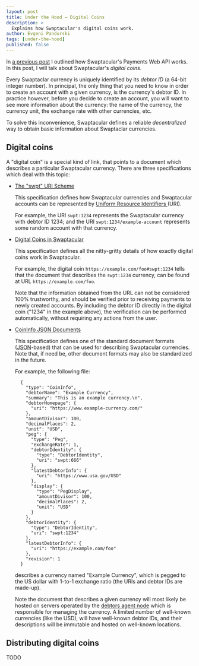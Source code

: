 ```yaml
---
layout: post
title: Under the Hood — Digital Coins
description: >
  Explains how Swaptacular's digital coins work.
author: Evgeni Pandurski
tags: [under-the-hood]
published: false
---
```


In [a previous post](/2023/09/02/under-the-hood-payments-web-api/) I
outlined how Swaptacular's Payments Web API works. In this post, I will talk
about Swaptacular's *digital coins*.

Every Swaptaclar currency is uniquely identified by its *debtor ID* (a
64-bit integer number). In principal, the only thing that you need to know
in order to create an account with a given currency, is the currency's
debtor ID. In practice however, before you decide to create an account, you
will want to see more information about the currency: the name of the
currency, the currency unit, the exchange rate with other currencies, etc.

<!--more-->

To solve this inconvenience, Swaptacular defines a reliable *decentralized*
way to obtain basic information about Swaptaclar currencies.

## Digital coins

A "digital coin" is a special kind of link, that points to a document which
describes a particular Swaptacular currency. There are three specifications
which deal with this topic:

- [The "swpt" URI Scheme](/public/docs/swpt-uri-scheme.pdf)

  This specification defines how Swaptacular currencies and Swaptacular
  accounts can be represented by [Uniform Resource Identifiers
  ](https://en.wikipedia.org/wiki/Uniform_Resource_Identifier) (URI).
  
  For example, the URI `swpt:1234` represents the Swaptacular currency with
  debtor ID 1234; and the URI `swpt:1234/example-account` represents some
  random account with that currency.

- [Digital Coins in Swaptacular](/public/docs/digital-coin-urls.pdf)

  This specification defines all the nitty-gritty details of how exactly
  digital coins work in Swaptacular.

  For example, the digital coin `https://example.com/foo#swpt:1234` tells
  that the document that describes the `swpt:1234` currency, can be found at
  URL `https://example.com/foo`.

  Note that the information obtained from the URL can not be considered 100%
  trustworthy, and should be verified prior to receiving payments to newly
  created accounts. By including the debtor ID directly in the digital coin
  ("1234" in the example above), the verification can be performed
  automatically, without requiring any actions from the user.

- [CoinInfo JSON Documents](/public/docs/coin-info-documents.pdf)

  This specification defines one of the standard document formats
  ([JSON](https://en.wikipedia.org/wiki/JSON)-based) that can be used for
  describing Swaptacular currencies. Note that, if need be, other document
  formats may also be standardized in the future.

  For example, the following file:
  
        {
          "type": "CoinInfo",
          "debtorName": "Example Currency",
          "summary": "This is an example currency.\n",
          "debtorHomepage": {
            "uri": "https://www.example-currency.com/"
          },
          "amountDivisor": 100,
          "decimalPlaces": 2,
          "unit": "USD",
          "peg": {
            "type": "Peg",
            "exchangeRate": 1,
            "debtorIdentity": {
              "type": "DebtorIdentity",
              "uri": "swpt:666"
            },
            "latestDebtorInfo": {
              "uri": "https://www.usa.gov/USD"
            },
            "display": {
              "type": "PegDisplay",
              "amountDivisor": 100,
              "decimalPlaces": 2,
              "unit": "USD"
            }
          },
          "debtorIdentity": {
            "type": "DebtorIdentity",
            "uri": "swpt:1234"
          },
          "latestDebtorInfo": {
            "uri": "https://example.com/foo"
          },
          "revision": 1
        }

  describes a currency named "Example Currency", which is pegged to the US
  dollar with 1-to-1 exchange ratio (the URIs and debtor IDs are made-up).

  Note the document that describes a given currency will most likely be
  hosted on servers operated by the [debtors agent node](/overview/) which
  is responsible for managing the currency. A limited number of well-known
  currencies (like the USD), will have well-known debtor IDs, and their
  descriptions will be immutable and hosted on well-known locations.

## Distributing digital coins

TODO
